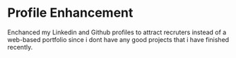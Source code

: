 # Profile Enhancement

Enchanced my Linkedin and Github profiles to attract recruters instead of a web-based portfolio since i dont have any good projects that i have finished recently.
